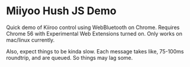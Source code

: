# Miiyoo Hush JS Demo

Quick demo of Kiiroo control using WebBluetooth on Chrome.
Requires Chrome 56 with Experimental Web Extensions turned on. Only
works on mac/linux currently.

Also, expect things to be kinda slow. Each message takes like,
75-100ms roundtrip, and are queued. So things may lag some.
